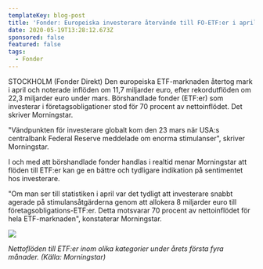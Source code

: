 ```yaml
---
templateKey: blog-post
title: 'Fonder: Europeiska investerare återvände till FO-ETF:er i april'
date: 2020-05-19T13:28:12.673Z
sponsored: false
featured: false
tags:
  - Fonder
---
```

STOCKHOLM (Fonder Direkt) Den europeiska ETF-marknaden återtog mark i april och noterade inflöden om 11,7 miljarder euro, efter rekordutflöden om 22,3 miljarder euro under mars. Börshandlade fonder (ETF:er) som investerar i företagsobligationer stod för 70 procent av nettoinflödet. Det skriver Morningstar.

"Vändpunkten för investerare globalt kom den 23 mars när USA:s centralbank Federal Reserve meddelade om enorma stimulanser", skriver Morningstar.

I och med att börshandlade fonder handlas i realtid menar Morningstar att flöden till ETF:er kan ge en bättre och tydligare indikation på sentimentet hos investerare.

"Om man ser till statistiken i april var det tydligt att investerare snabbt agerade på stimulansåtgärderna genom att allokera 8 miljarder euro till företagsobligations-ETF:er. Detta motsvarar 70 procent av nettoinflödet för hela ETF-marknaden", konstaterar Morningstar.

![](/img/morn.png)

*Nettoflöden till ETF:er inom olika kategorier under årets första fyra månader. (Källa: Morningstar)*